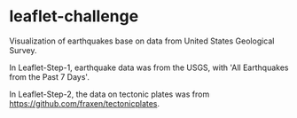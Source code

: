 # leaflet-challenge
Visualization of earthquakes base on data from  United States Geological Survey. 

In Leaflet-Step-1, earthquake data was from the USGS, with 'All Earthquakes from the Past 7 Days'.

In Leaflet-Step-2, the data on tectonic plates was from https://github.com/fraxen/tectonicplates.
